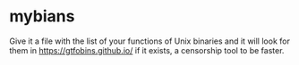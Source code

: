 # mybians

Give it a file with the list of your functions of Unix binaries and it will look for them in https://gtfobins.github.io/ if it exists, a censorship tool to be faster.
